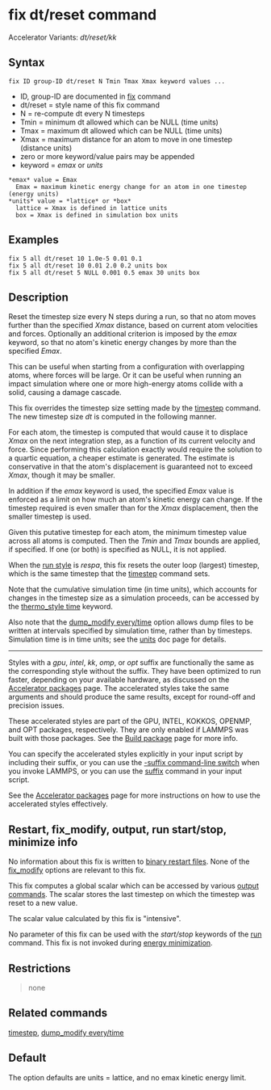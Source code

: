 # fix dt/reset command

Accelerator Variants: *dt/reset/kk*

## Syntax

    fix ID group-ID dt/reset N Tmin Tmax Xmax keyword values ...

-   ID, group-ID are documented in [fix](fix) command
-   dt/reset = style name of this fix command
-   N = re-compute dt every N timesteps
-   Tmin = minimum dt allowed which can be NULL (time units)
-   Tmax = maximum dt allowed which can be NULL (time units)
-   Xmax = maximum distance for an atom to move in one timestep
    (distance units)
-   zero or more keyword/value pairs may be appended
-   keyword = *emax* or *units*

<!-- -->

    *emax* value = Emax
      Emax = maximum kinetic energy change for an atom in one timestep (energy units)
    *units* value = *lattice* or *box*
      lattice = Xmax is defined in lattice units
      box = Xmax is defined in simulation box units

## Examples

``` LAMMPS
fix 5 all dt/reset 10 1.0e-5 0.01 0.1
fix 5 all dt/reset 10 0.01 2.0 0.2 units box
fix 5 all dt/reset 5 NULL 0.001 0.5 emax 30 units box
```

## Description

Reset the timestep size every N steps during a run, so that no atom
moves further than the specified *Xmax* distance, based on current atom
velocities and forces. Optionally an additional criterion is imposed by
the *emax* keyword, so that no atom\'s kinetic energy changes by more
than the specified *Emax*.

This can be useful when starting from a configuration with overlapping
atoms, where forces will be large. Or it can be useful when running an
impact simulation where one or more high-energy atoms collide with a
solid, causing a damage cascade.

This fix overrides the timestep size setting made by the
[timestep](timestep) command. The new timestep size *dt* is computed in
the following manner.

For each atom, the timestep is computed that would cause it to displace
*Xmax* on the next integration step, as a function of its current
velocity and force. Since performing this calculation exactly would
require the solution to a quartic equation, a cheaper estimate is
generated. The estimate is conservative in that the atom\'s displacement
is guaranteed not to exceed *Xmax*, though it may be smaller.

In addition if the *emax* keyword is used, the specified *Emax* value is
enforced as a limit on how much an atom\'s kinetic energy can change. If
the timestep required is even smaller than for the *Xmax* displacement,
then the smaller timestep is used.

Given this putative timestep for each atom, the minimum timestep value
across all atoms is computed. Then the *Tmin* and *Tmax* bounds are
applied, if specified. If one (or both) is specified as NULL, it is not
applied.

When the [run style](run_style) is *respa*, this fix resets the outer
loop (largest) timestep, which is the same timestep that the
[timestep](timestep) command sets.

Note that the cumulative simulation time (in time units), which accounts
for changes in the timestep size as a simulation proceeds, can be
accessed by the [thermo_style time](thermo_style) keyword.

Also note that the [dump_modify every/time](dump_modify) option allows
dump files to be written at intervals specified by simulation time,
rather than by timesteps. Simulation time is in time units; see the
[units](units) doc page for details.

------------------------------------------------------------------------

Styles with a *gpu*, *intel*, *kk*, *omp*, or *opt* suffix are
functionally the same as the corresponding style without the suffix.
They have been optimized to run faster, depending on your available
hardware, as discussed on the [Accelerator packages](Speed_packages)
page. The accelerated styles take the same arguments and should produce
the same results, except for round-off and precision issues.

These accelerated styles are part of the GPU, INTEL, KOKKOS, OPENMP, and
OPT packages, respectively. They are only enabled if LAMMPS was built
with those packages. See the [Build package](Build_package) page for
more info.

You can specify the accelerated styles explicitly in your input script
by including their suffix, or you can use the [-suffix command-line
switch](Run_options) when you invoke LAMMPS, or you can use the
[suffix](suffix) command in your input script.

See the [Accelerator packages](Speed_packages) page for more
instructions on how to use the accelerated styles effectively.

## Restart, fix_modify, output, run start/stop, minimize info

No information about this fix is written to [binary restart
files](restart). None of the [fix_modify](fix_modify) options are
relevant to this fix.

This fix computes a global scalar which can be accessed by various
[output commands](Howto_output). The scalar stores the last timestep on
which the timestep was reset to a new value.

The scalar value calculated by this fix is \"intensive\".

No parameter of this fix can be used with the *start/stop* keywords of
the [run](run) command. This fix is not invoked during [energy
minimization](minimize).

## Restrictions

> none

## Related commands

[timestep](timestep), [dump_modify every/time](dump_modify)

## Default

The option defaults are units = lattice, and no emax kinetic energy
limit.

